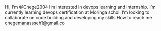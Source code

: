  Hi, I’m @Chege2004
  I’m interested in devops learning and internship.
   I’m currently learning devops certification at Moringa schol.
  I’m looking to collaborate on code building and developing my skills 
  How to reach me chegemanassseh1@gmail.co


